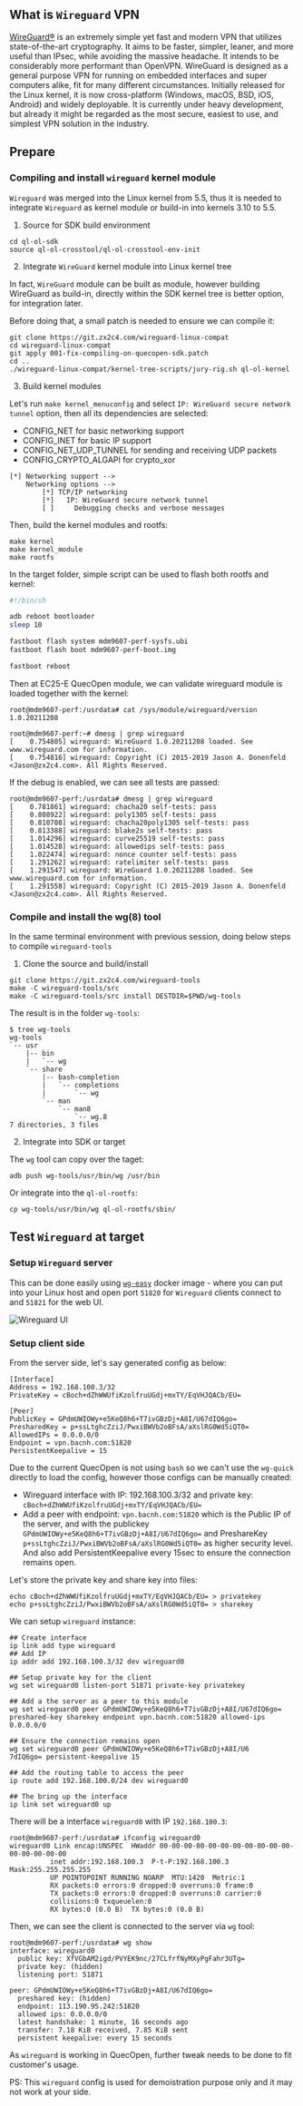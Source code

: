 ## What is `Wireguard` VPN

[WireGuard®](https://www.wireguard.com/)  is an extremely simple yet fast and modern VPN that utilizes state-of-the-art cryptography. It aims to be faster, simpler, leaner, and more useful than IPsec, while avoiding the massive headache. It intends to be considerably more performant than OpenVPN. WireGuard is designed as a general purpose VPN for running on embedded interfaces and super computers alike, fit for many different circumstances. Initially released for the Linux kernel, it is now cross-platform (Windows, macOS, BSD, iOS, Android) and widely deployable. It is currently under heavy development, but already it might be regarded as the most secure, easiest to use, and simplest VPN solution in the industry.

## Prepare

### Compiling and install `wireguard` kernel module

`Wireguard` was merged into the Linux kernel from 5.5, thus it is needed to integrate `Wireguard` as kernel module or build-in into kernels 3.10 to 5.5.

1) Source for SDK build environment

```console
cd ql-ol-sdk
source ql-ol-crosstool/ql-ol-crosstool-env-init
```

2) Integrate `WireGuard` kernel module into Linux kernel tree

In fact, `WireGuard` module can be built as module, however building WireGuard as build-in, directly within the SDK kernel tree is better option, for integration later.

Before doing that, a small patch is needed to ensure we can compile it:
```console
git clone https://git.zx2c4.com/wireguard-linux-compat
cd wireguard-linux-compat
git apply 001-fix-compiling-on-quecopen-sdk.patch
cd ..
./wireguard-linux-compat/kernel-tree-scripts/jury-rig.sh ql-ol-kernel
```

3) Build kernel modules

Let's run `make kernel_menuconfig` and select `IP: WireGuard secure network tunnel` option, then all its dependencies are selected:
- CONFIG_NET for basic networking support
- CONFIG_INET for basic IP support
- CONFIG_NET_UDP_TUNNEL for sending and receiving UDP packets
- CONFIG_CRYPTO_ALGAPI for crypto_xor

```
[*] Networking support -->
    Networking options -->
        [*] TCP/IP networking
        [*]   IP: WireGuard secure network tunnel
        [ ]     Debugging checks and verbose messages
```

Then, build the kernel modules and rootfs:

```console
make kernel
make kernel_module
make rootfs
```

In the target folder, simple script can be used to flash both rootfs and kernel:

```bash
#!/bin/sh

adb reboot bootloader
sleep 10

fastboot flash system mdm9607-perf-sysfs.ubi
fastboot flash boot mdm9607-perf-boot.img

fastboot reboot
```

Then at EC25-E QuecOpen module, we can validate wireguard module is loaded together with the kernel:

```console
root@mdm9607-perf:/usrdata# cat /sys/module/wireguard/version
1.0.20211208

root@mdm9607-perf:~# dmesg | grep wireguard
[    0.754805] wireguard: WireGuard 1.0.20211208 loaded. See www.wireguard.com for information.
[    0.754816] wireguard: Copyright (C) 2015-2019 Jason A. Donenfeld <Jason@zx2c4.com>. All Rights Reserved.
```

If the debug is enabled, we can see all tests are passed:
```
root@mdm9607-perf:/usrdata# dmesg | grep wireguard
[    0.781861] wireguard: chacha20 self-tests: pass
[    0.808922] wireguard: poly1305 self-tests: pass
[    0.810708] wireguard: chacha20poly1305 self-tests: pass
[    0.813388] wireguard: blake2s self-tests: pass
[    1.014296] wireguard: curve25519 self-tests: pass
[    1.014528] wireguard: allowedips self-tests: pass
[    1.022474] wireguard: nonce counter self-tests: pass
[    1.291262] wireguard: ratelimiter self-tests: pass
[    1.291547] wireguard: WireGuard 1.0.20211208 loaded. See www.wireguard.com for information.
[    1.291558] wireguard: Copyright (C) 2015-2019 Jason A. Donenfeld <Jason@zx2c4.com>. All Rights Reserved.
```
### Compile and install the wg(8) tool

In the same terminal environment with previous session, doing below steps to compile `wireguard-tools`

1) Clone the source and build/install

```console
git clone https://git.zx2c4.com/wireguard-tools
make -C wireguard-tools/src
make -C wireguard-tools/src install DESTDIR=$PWD/wg-tools
```

The result is in the folder `wg-tools`:

```console
$ tree wg-tools
wg-tools
`-- usr
    |-- bin
    |   `-- wg
    `-- share
        |-- bash-completion
        |   `-- completions
        |       `-- wg
        `-- man
            `-- man8
                `-- wg.8
7 directories, 3 files
```

2) Integrate into SDK or target

The `wg` tool can copy over the taget:

```console
adb push wg-tools/usr/bin/wg /usr/bin
```

Or integrate into the `ql-ol-rootfs`:

```console
cp wg-tools/usr/bin/wg ql-ol-rootfs/sbin/
```

## Test `Wireguard` at target

### Setup `Wireguard` server

This can be done easily using [`wg-easy`](https://github.com/WeeJeWel/wg-easy) docker image - where you can put into your Linux host and open port `51820` for `Wireguard` clients connect to and `51821` for the web UI.

![Wireguard UI](https://raw.githubusercontent.com/WeeJeWel/wg-easy/master/assets/screenshot.png)

### Setup client side

From the server side, let's say generated config as below:
```
[Interface]
Address = 192.168.100.3/32
PrivateKey = cBoch+dZhWWUfiKzolfruUGdj+mxTY/EqVHJQACb/EU=

[Peer]
PublicKey = GPdmUWIOWy+e5KeQ8h6+T7ivGBzDj+A8I/U67dIQ6go=
PresharedKey = p+ssLtghcZziJ/PwxiBWVb2oBFsA/aXslRG0Wd5iQT0=
AllowedIPs = 0.0.0.0/0
Endpoint = vpn.bacnh.com:51820
PersistentKeepalive = 15
```

Due to the current QuecOpen is not using `bash` so we can't use the `wg-quick` directly to load the config, however those configs can be manually created:
- Wireguard interface with IP: 192.168.100.3/32 and private key: `cBoch+dZhWWUfiKzolfruUGdj+mxTY/EqVHJQACb/EU=`
- Add a peer with endpoint: `vpn.bacnh.com:51820` which is the Public IP of the server, and with the publickey `GPdmUWIOWy+e5KeQ8h6+T7ivGBzDj+A8I/U67dIQ6go=` and PreshareKey `p+ssLtghcZziJ/PwxiBWVb2oBFsA/aXslRG0Wd5iQT0=` as higher security level. And also add PersistentKeepalive every 15sec to ensure the connection remains open.

Let's store the private key and share key into files:
```
echo cBoch+dZhWWUfiKzolfruUGdj+mxTY/EqVHJQACb/EU= > privatekey
echo p+ssLtghcZziJ/PwxiBWVb2oBFsA/aXslRG0Wd5iQT0= > sharekey
```

We can setup `wireguard` instance:
```console
## Create interface
ip link add type wireguard
## Add IP
ip addr add 192.168.100.3/32 dev wireguard0

## Setup private key for the client
wg set wireguard0 listen-port 51871 private-key privatekey

## Add a the server as a peer to this module
wg set wireguard0 peer GPdmUWIOWy+e5KeQ8h6+T7ivGBzDj+A8I/U67dIQ6go= preshared-key sharekey endpoint vpn.bacnh.com:51820 allowed-ips 0.0.0.0/0

## Ensure the connection remains open
wg set wireguard0 peer GPdmUWIOWy+e5KeQ8h6+T7ivGBzDj+A8I/U6
7dIQ6go= persistent-keepalive 15

## Add the routing table to access the peer
ip route add 192.168.100.0/24 dev wireguard0

## The bring up the interface
ip link set wireguard0 up
```

There will be a interface `wireguard0` with IP `192.168.100.3`:

```
root@mdm9607-perf:/usrdata# ifconfig wireguard0
wireguard0 Link encap:UNSPEC  HWaddr 00-00-00-00-00-00-00-00-00-00-00-00-00-00-00-00
          inet addr:192.168.100.3  P-t-P:192.168.100.3  Mask:255.255.255.255
          UP POINTOPOINT RUNNING NOARP  MTU:1420  Metric:1
          RX packets:0 errors:0 dropped:0 overruns:0 frame:0
          TX packets:0 errors:0 dropped:0 overruns:0 carrier:0
          collisions:0 txqueuelen:0
          RX bytes:0 (0.0 B)  TX bytes:0 (0.0 B)
```

Then, we can see the client is connected to the server via `wg` tool:

```
root@mdm9607-perf:/usrdata# wg show
interface: wireguard0
  public key: XfVGbAM2igd/PVYEK9nc/27CLfrfNyMXyPgFahr3UTg=
  private key: (hidden)
  listening port: 51871

peer: GPdmUWIOWy+e5KeQ8h6+T7ivGBzDj+A8I/U67dIQ6go=
  preshared key: (hidden)
  endpoint: 113.190.95.242:51820
  allowed ips: 0.0.0.0/0
  latest handshake: 1 minute, 16 seconds ago
  transfer: 7.18 KiB received, 7.85 KiB sent
  persistent keepalive: every 15 seconds
  ```

As `wireguard` is working in QuecOpen, further tweak needs to be done to fit customer's usage.

PS: This `wireguard` config is used for demoistration purpose only and it may not work at your side.